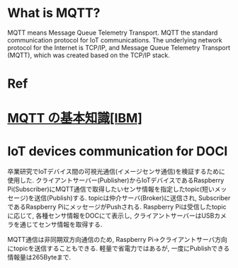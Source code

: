 # What is MQTT?
  MQTT means Message Queue Telemetry Transport.
  MQTT the standard communication protocol for IoT communications.
  The underlying network protocol for the Internet is TCP/IP, and Message Queue Telemetry   Transport (MQTT), which was created based on the TCP/IP stack.

# Ref
[MQTT の基本知識[IBM]](https://www.ibm.com/developerworks/jp/iot/library/iot-mqtt-why-good-for-iot/index.html)
==============================================================
# IoT devices communication for DOCI 
  卒業研究でIoTデバイス間の可視光通信(イメージセンサ通信)を検証するために使用した.
  クライアントサーバー(Publisher)からIoTデバイスであるRaspberry Pi(Subscriber)にMQTT通信で取得したいセンサ情報を指定したtopic(短いメッセージ)を送信(Publish)する.
  topicは仲介サーバ(Broker)に送信され, SubscriberであるRaspberry PiにメッセージがPushされる.
  Raspberry Piは受信したtopicに応じて, 各種センサ情報をDOCにて表示し, クライアントサーバーはUSBカメラを通じてセンサ情報を取得する.
  
  MQTT通信は非同期双方向通信のため, Raspberry Pi→クライアントサーバ方向にtopicを送信することもできる.
  軽量で省電力ではあるが, 一度にPublishできる情報量は265Byteまで.
